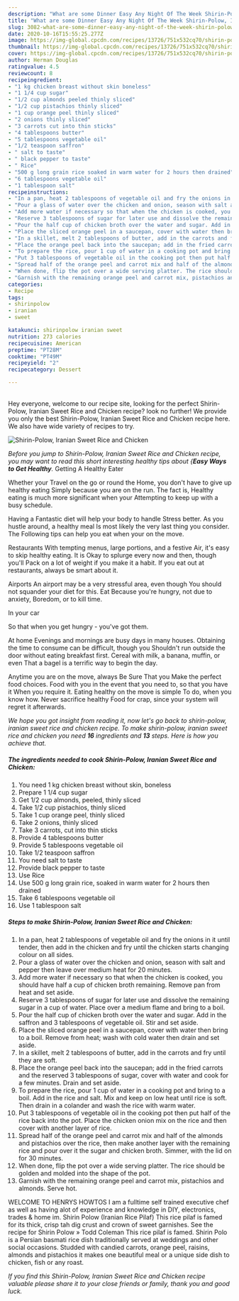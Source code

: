 ```yaml
---
description: "What are some Dinner Easy Any Night Of The Week Shirin-Polow, Iranian Sweet Rice and Chicken"
title: "What are some Dinner Easy Any Night Of The Week Shirin-Polow, Iranian Sweet Rice and Chicken"
slug: 3082-what-are-some-dinner-easy-any-night-of-the-week-shirin-polow-iranian-sweet-rice-and-chicken
date: 2020-10-16T15:55:25.277Z
image: https://img-global.cpcdn.com/recipes/13726/751x532cq70/shirin-polow-iranian-sweet-rice-and-chicken-recipe-main-photo.jpg
thumbnail: https://img-global.cpcdn.com/recipes/13726/751x532cq70/shirin-polow-iranian-sweet-rice-and-chicken-recipe-main-photo.jpg
cover: https://img-global.cpcdn.com/recipes/13726/751x532cq70/shirin-polow-iranian-sweet-rice-and-chicken-recipe-main-photo.jpg
author: Herman Douglas
ratingvalue: 4.5
reviewcount: 8
recipeingredient:
- "1 kg chicken breast without skin boneless"
- "1 1/4 cup sugar"
- "1/2 cup almonds peeled thinly sliced"
- "1/2 cup pistachios thinly sliced"
- "1 cup orange peel thinly sliced"
- "2 onions thinly sliced"
- "3 carrots cut into thin sticks"
- "4 tablespoons butter"
- "5 tablespoons vegetable oil"
- "1/2 teaspoon saffron"
- " salt to taste"
- " black pepper to taste"
- " Rice"
- "500 g long grain rice soaked in warm water for 2 hours then drained"
- "6 tablespoons vegetable oil"
- "1 tablespoon salt"
recipeinstructions:
- "In a pan, heat 2 tablespoons of vegetable oil and fry the onions in it until tender, then add in the chicken and fry until the chicken starts changing colour on all sides."
- "Pour a glass of water over the chicken and onion, season with salt and pepper then leave over medium heat for 20 minutes."
- "Add more water if necessary so that when the chicken is cooked, you should have half a cup of chicken broth remaining. Remove pan from heat and set aside."
- "Reserve 3 tablespoons of sugar for later use and dissolve the remaining sugar in a cup of water. Place over a medium flame and bring to a boil."
- "Pour the half cup of chicken broth over the water and sugar. Add in the saffron and 3 tablespoons of vegetable oil. Stir and set aside."
- "Place the sliced orange peel in a saucepan, cover with water then bring to a boil. Remove from heat; wash with cold water then drain and set aside."
- "In a skillet, melt 2 tablespoons of butter, add in the carrots and fry until they are soft."
- "Place the orange peel back into the saucepan; add in the fried carrots and the reserved 3 tablespoons of sugar, cover with water and cook for a few minutes. Drain and set aside."
- "To prepare the rice, pour 1 cup of water in a cooking pot and bring to a boil. Add in the rice and salt. Mix and keep on low heat until rice is soft. Then drain in a colander and wash the rice with warm water."
- "Put 3 tablespoons of vegetable oil in the cooking pot then put half of the rice back into the pot. Place the chicken onion mix on the rice and then cover with another layer of rice."
- "Spread half of the orange peel and carrot mix and half of the almonds and pistachios over the rice, then make another layer with the remaining rice and pour over it the sugar and chicken broth. Simmer, with the lid on for 30 minutes."
- "When done, flip the pot over a wide serving platter. The rice should be golden and molded into the shape of the pot."
- "Garnish with the remaining orange peel and carrot mix, pistachios and almonds. Serve hot."
categories:
- Recipe
tags:
- shirinpolow
- iranian
- sweet

katakunci: shirinpolow iranian sweet 
nutrition: 273 calories
recipecuisine: American
preptime: "PT28M"
cooktime: "PT49M"
recipeyield: "2"
recipecategory: Dessert

---
```

<br>
Hey everyone, welcome to our recipe site, looking for the perfect Shirin-Polow, Iranian Sweet Rice and Chicken recipe? look no further! We provide you only the best Shirin-Polow, Iranian Sweet Rice and Chicken recipe here. We also have wide variety of recipes to try.
<br>


![Shirin-Polow, Iranian Sweet Rice and Chicken](https://img-global.cpcdn.com/recipes/13726/751x532cq70/shirin-polow-iranian-sweet-rice-and-chicken-recipe-main-photo.jpg)

<i>Before you jump to Shirin-Polow, Iranian Sweet Rice and Chicken recipe, you may want to read this short interesting healthy tips about {<strong>Easy Ways to Get Healthy</strong>.</i>
Getting A Healthy Eater

Whether your Travel on the go or round the
Home, you don't have to give up healthy eating
Simply because you are on the run. The fact is,
Healthy eating is much more significant when your
Attempting to keep up with a busy schedule.

Having a Fantastic diet will help your body to handle
Stress better. As you hustle around, a healthy meal
Is most likely the very last thing you consider. The
Following tips can help you eat when your on the move.

Restaurants
With tempting menus, large portions, and a festive
Air, it's easy to skip healthy eating. It is 
Okay to splurge every now and then, though you'll
Pack on a lot of weight if you make it a habit.
If you eat out at restaurants, always be smart
about it.

Airports
An airport may be a very stressful area, even though 
You should not squander your diet for this. Eat
Because you're hungry, not due to anxiety,
Boredom, or to kill time.

In your car

So that when you get hungry - you've got them.

At home
Evenings and mornings are busy days in many houses.
Obtaining the time to consume can be difficult, though you
Shouldn't run outside the door without eating breakfast
first. Cereal with milk, a banana, muffin, or even
That a bagel is a terrific way to begin the day.

Anytime you are on the move, always Be Sure That you
Make the perfect food choices. 
Food with you in the event that you need to, so that you have it
When you require it. Eating healthy on the move is simple 
To do, when you know how. Never sacrifice healthy
Food for crap, since your system will regret it afterwards.


<i>We hope you got insight from reading it, now let's go back to shirin-polow, iranian sweet rice and chicken recipe. To make shirin-polow, iranian sweet rice and chicken you need <strong>16</strong> ingredients and <strong>13</strong> steps. Here is how you achieve that.
</i>

##### The ingredients needed to cook Shirin-Polow, Iranian Sweet Rice and Chicken:

1. You need 1 kg chicken breast without skin, boneless
1. Prepare 1 1/4 cup sugar
1. Get 1/2 cup almonds, peeled, thinly sliced
1. Take 1/2 cup pistachios, thinly sliced
1. Take 1 cup orange peel, thinly sliced
1. Take 2 onions, thinly sliced
1. Take 3 carrots, cut into thin sticks
1. Provide 4 tablespoons butter
1. Provide 5 tablespoons vegetable oil
1. Take 1/2 teaspoon saffron
1. You need  salt to taste
1. Provide  black pepper to taste
1. Use  Rice
1. Use 500 g long grain rice, soaked in warm water for 2 hours then drained
1. Take 6 tablespoons vegetable oil
1. Use 1 tablespoon salt


##### Steps to make Shirin-Polow, Iranian Sweet Rice and Chicken:

1. In a pan, heat 2 tablespoons of vegetable oil and fry the onions in it until tender, then add in the chicken and fry until the chicken starts changing colour on all sides.
1. Pour a glass of water over the chicken and onion, season with salt and pepper then leave over medium heat for 20 minutes.
1. Add more water if necessary so that when the chicken is cooked, you should have half a cup of chicken broth remaining. Remove pan from heat and set aside.
1. Reserve 3 tablespoons of sugar for later use and dissolve the remaining sugar in a cup of water. Place over a medium flame and bring to a boil.
1. Pour the half cup of chicken broth over the water and sugar. Add in the saffron and 3 tablespoons of vegetable oil. Stir and set aside.
1. Place the sliced orange peel in a saucepan, cover with water then bring to a boil. Remove from heat; wash with cold water then drain and set aside.
1. In a skillet, melt 2 tablespoons of butter, add in the carrots and fry until they are soft.
1. Place the orange peel back into the saucepan; add in the fried carrots and the reserved 3 tablespoons of sugar, cover with water and cook for a few minutes. Drain and set aside.
1. To prepare the rice, pour 1 cup of water in a cooking pot and bring to a boil. Add in the rice and salt. Mix and keep on low heat until rice is soft. Then drain in a colander and wash the rice with warm water.
1. Put 3 tablespoons of vegetable oil in the cooking pot then put half of the rice back into the pot. Place the chicken onion mix on the rice and then cover with another layer of rice.
1. Spread half of the orange peel and carrot mix and half of the almonds and pistachios over the rice, then make another layer with the remaining rice and pour over it the sugar and chicken broth. Simmer, with the lid on for 30 minutes.
1. When done, flip the pot over a wide serving platter. The rice should be golden and molded into the shape of the pot.
1. Garnish with the remaining orange peel and carrot mix, pistachios and almonds. Serve hot.


WELCOME TO HENRYS HOWTOS I am a fulltime self trained executive chef as well as having alot of experience and knowledge in DIY, electronics, trades &amp; home im. Shirin Polow (Iranian Rice Pilaf) This rice pilaf is famed for its thick, crisp tah dig crust and crown of sweet garnishes. See the recipe for Shirin Polow » Todd Coleman This rice pilaf is famed. Shirin Polo is a Persian basmati rice dish traditionally served at weddings and other social occasions. Studded with candied carrots, orange peel, raisins, almonds and pistachios it makes one beautiful meal or a unique side dish to chicken, fish or any roast. 

<i>If you find this Shirin-Polow, Iranian Sweet Rice and Chicken recipe valuable please share it to your close friends or family, thank you and good luck.</i>
